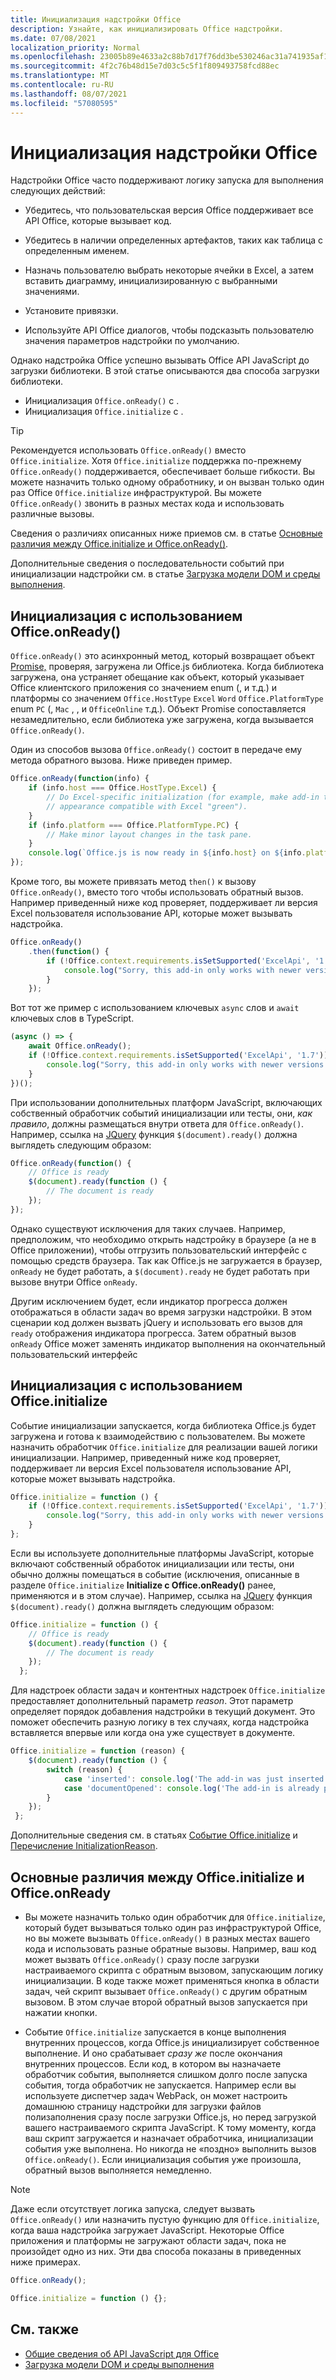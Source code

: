 ```yaml
---
title: Инициализация надстройки Office
description: Узнайте, как инициализировать Office надстройки.
ms.date: 07/08/2021
localization_priority: Normal
ms.openlocfilehash: 23005b89e4633a2c88b7d17f76dd3be530246ac31a741935af1e018144abea55
ms.sourcegitcommit: 4f2c76b48d15e7d03c5c5f1f809493758fcd88ec
ms.translationtype: MT
ms.contentlocale: ru-RU
ms.lasthandoff: 08/07/2021
ms.locfileid: "57080595"
---
```

# <a name="initialize-your-office-add-in"></a>Инициализация надстройки Office

Надстройки Office часто поддерживают логику запуска для выполнения следующих действий:

- Убедитесь, что пользовательская версия Office поддерживает все API Office, которые вызывает код.

- Убедитесь в наличии определенных артефактов, таких как таблица с определенным именем.

- Назначь пользователю выбрать некоторые ячейки в Excel, а затем вставить диаграмму, инициализированную с выбранными значениями.

- Установите привязки.

- Используйте API Office диалогов, чтобы подсказыть пользователю значения параметров надстройки по умолчанию.

Однако надстройка Office успешно вызывать Office API JavaScript до загрузки библиотеки. В этой статье описываются два способа загрузки библиотеки.

- Инициализация `Office.onReady()` с .
- Инициализация `Office.initialize` с .

> [!TIP]
> Рекомендуется использовать `Office.onReady()` вместо `Office.initialize`. Хотя `Office.initialize` поддержка по-прежнему `Office.onReady()` поддерживается, обеспечивает больше гибкости. Вы можете назначить только одному обработнику, и он вызван только один раз Office `Office.initialize` инфраструктурой. Вы можете `Office.onReady()` звонить в разных местах кода и использовать различные вызовы.
> 
> Сведения о различиях описанных ниже приемов см. в статье [Основные различия между Office.initialize и Office.onReady()](#major-differences-between-officeinitialize-and-officeonready).

Дополнительные сведения о последовательности событий при инициализации надстройки см. в статье [Загрузка модели DOM и среды выполнения](loading-the-dom-and-runtime-environment.md).

## <a name="initialize-with-officeonready"></a>Инициализация с использованием Office.onReady()

`Office.onReady()` это асинхронный метод, который возвращает объект [Promise,](https://developer.mozilla.org/docs/Web/JavaScript/Reference/Global_Objects/Promise) проверяя, загружена ли Office.js библиотека. Когда библиотека загружена, она устраняет обещание как объект, который указывает Office клиентского приложения со значением enum (, и т.д.) и платформы со значением `Office.HostType` `Excel` `Word` `Office.PlatformType` enum `PC` (, `Mac` , , и `OfficeOnline` т.д.). Объект Promise сопоставляется незамедлительно, если библиотека уже загружена, когда вызывается `Office.onReady()`.

Один из способов вызова `Office.onReady()` состоит в передаче ему метода обратного вызова. Ниже приведен пример.

```js
Office.onReady(function(info) {
    if (info.host === Office.HostType.Excel) {
        // Do Excel-specific initialization (for example, make add-in task pane's
        // appearance compatible with Excel "green").
    }
    if (info.platform === Office.PlatformType.PC) {
        // Make minor layout changes in the task pane.
    }
    console.log(`Office.js is now ready in ${info.host} on ${info.platform}`);
});
```

Кроме того, вы можете привязать метод `then()` к вызову `Office.onReady()`, вместо того чтобы использовать обратный вызов. Например приведенный ниже код проверяет, поддерживает ли версия Excel пользователя использование API, которые может вызывать надстройка.

```js
Office.onReady()
    .then(function() {
        if (!Office.context.requirements.isSetSupported('ExcelApi', '1.7')) {
            console.log("Sorry, this add-in only works with newer versions of Excel.");
        }
    });
```

Вот тот же пример с использованием ключевых `async` слов и `await` ключевых слов в TypeScript.

```typescript
(async () => {
    await Office.onReady();
    if (!Office.context.requirements.isSetSupported('ExcelApi', '1.7')) {
        console.log("Sorry, this add-in only works with newer versions of Excel.");
    }
})();
```

При использовании дополнительных платформ JavaScript, включающих собственный обработчик событий инициализации или тесты, они, *как правило*, должны размещаться внутри ответа для `Office.onReady()`. Например, ссылка на [JQuery](https://jquery.com) функция `$(document).ready()` должна выглядеть следующим образом:

```js
Office.onReady(function() {
    // Office is ready
    $(document).ready(function () {
        // The document is ready
    });
});
```

Однако существуют исключения для таких случаев. Например, предположим, что необходимо открыть надстройку в браузере (а не в Office приложении), чтобы отгрузить пользовательский интерфейс с помощью средств браузера. Так как Office.js не загружается в браузер, `onReady` не будет работать, а `$(document).ready` не будет работать при вызове внутри Office `onReady`. 

Другим исключением будет, если индикатор прогресса должен отображаться в области задач во время загрузки надстройки. В этом сценарии код должен вызвать jQuery и использовать его вызов для `ready` отображения индикатора прогресса. Затем обратный вызов `onReady` Office может заменять индикатор выполнения на окончательный пользовательский интерфейс  

## <a name="initialize-with-officeinitialize"></a>Инициализация с использованием Office.initialize

Событие инициализации запускается, когда библиотека Office.js будет загружена и готова к взаимодействию с пользователем. Вы можете назначить обработчик `Office.initialize` для реализации вашей логики инициализации. Например, приведенный ниже код проверяет, поддерживает ли версия Excel пользователя использование API, которые может вызывать надстройка.

```js
Office.initialize = function () {
    if (!Office.context.requirements.isSetSupported('ExcelApi', '1.7')) {
        console.log("Sorry, this add-in only works with newer versions of Excel.");
    }
};
```

Если вы используете дополнительные платформы JavaScript, которые включают собственный  обработок инициализации или тесты, они обычно должны помещаться в событие (исключения, описанные в разделе `Office.initialize` **Initialize с Office.onReady()** ранее, применяются и в этом случае). Например, ссылка на [JQuery](https://jquery.com) функция `$(document).ready()` должна выглядеть следующим образом:

```js
Office.initialize = function () {
    // Office is ready
    $(document).ready(function () {
        // The document is ready
    });
  };
```

Для надстроек области задач и контентных надстроек `Office.initialize` предоставляет дополнительный параметр _reason_. Этот параметр определяет порядок добавления надстройки в текущий документ. Это поможет обеспечить разную логику в тех случаях, когда надстройка вставляется впервые или когда она уже существует в документе.

```js
Office.initialize = function (reason) {
    $(document).ready(function () {
        switch (reason) {
            case 'inserted': console.log('The add-in was just inserted.');
            case 'documentOpened': console.log('The add-in is already part of the document.');
        }
    });
 };
```

Дополнительные сведения см. в статьях [Событие Office.initialize](/javascript/api/office) и [Перечисление InitializationReason](/javascript/api/office/office.initializationreason).

## <a name="major-differences-between-officeinitialize-and-officeonready"></a>Основные различия между Office.initialize и Office.onReady

- Вы можете назначить только один обработчик для `Office.initialize`, который будет вызываться только один раз инфраструктурой Office, но вы можете вызывать `Office.onReady()` в разных местах вашего кода и использовать разные обратные вызовы. Например, ваш код может вызвать `Office.onReady()` сразу после загрузки настраиваемого скрипта с обратным вызовом, запускающим логику инициализации. В коде также может применяться кнопка в области задач, чей скрипт вызывает `Office.onReady()` с другим обратным вызовом. В этом случае второй обратный вызов запускается при нажатии кнопки.

- Событие `Office.initialize` запускается в конце выполнения внутренних процессов, когда Office.js инициализирует собственное выполнение. И оно срабатывает *сразу же* после окончания внутренних процессов. Если код, в котором вы назначаете обработчик события, выполняется слишком долго после запуска события, тогда обработчик не запускается. Например если вы используете диспетчер задач WebPack, он может настроить домашнюю страницу надстройки для загрузки файлов полизаполнения сразу после загрузки Office.js, но перед загрузкой вашего настраиваемого скрипта JavaScript. К тому моменту, когда ваш скрипт загружается и назначает обработчика, инициализации события уже выполнена. Но никогда не «поздно» выполнить вызов `Office.onReady()`. Если инициализация события уже произошла, обратный вызов выполняется немедленно.

> [!NOTE]
> Даже если отсутствует логика запуска, следует вызвать `Office.onReady()` или назначить пустую функцию для `Office.initialize`, когда ваша надстройка загружает JavaScript. Некоторые Office приложения и платформы не загружают области задач, пока не произойдет одно из них. Эти два способа показаны в приведенных ниже примерах.
>
>```js    
>Office.onReady();
>```
>
>
>```js
>Office.initialize = function () {};
>```

## <a name="see-also"></a>См. также

- [Общие сведения об API JavaScript для Office](understanding-the-javascript-api-for-office.md)
- [Загрузка модели DOM и среды выполнения](loading-the-dom-and-runtime-environment.md)